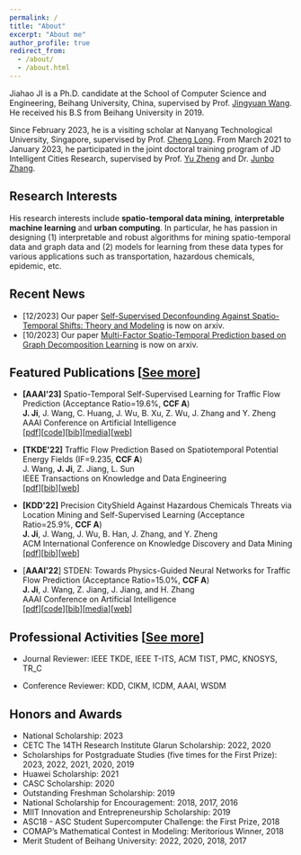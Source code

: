 ```yaml
---
permalink: /
title: "About"
excerpt: "About me"
author_profile: true
redirect_from: 
  - /about/
  - /about.html
---
```


Jiahao JI is a Ph.D. candidate at the School of Computer Science and Engineering, Beihang University, China, supervised by Prof. [Jingyuan Wang](https://www.bigscity.com/jingyuan-wang/). He received his B.S from Beihang University in 2019.

Since February 2023, he is a visiting scholar at Nanyang Technological University, Singapore, supervised by Prof. [Cheng Long](https://personal.ntu.edu.sg/c.long/index.html).
From March 2021 to January 2023, he participated in the joint doctoral training program of JD Intelligent Cities Research, supervised by Prof. [Yu Zheng](http://urban-computing.com/yuzheng) and Dr. [Junbo Zhang](https://zhangjunbo.org/).  

<!-- He is currently seeking for job opportunities. If you are interested in his research, please feel free to <u><a href="/contact">contact him</a></u>. -->

## Research Interests

His research interests include **spatio-temporal data mining**, **interpretable machine learning** and **urban computing**. In particular, he has passion in designing (1) interpretable and robust algorithms for mining spatio-temporal data and graph data and (2) models for learning from these data types for various applications such as transportation, hazardous chemicals, epidemic, etc.

<!-- * Spatio-temporal data mining: forecasting, simulation, AI for social good (*e.g.*, transportation, hazardous chemicals, epidemic)
* Interpretable machine learning:  -->

## Recent News

* [12/2023] Our paper [Self-Supervised Deconfounding Against Spatio-Temporal Shifts: Theory and Modeling](https://arxiv.org/pdf/2311.12472.pdf) is now on arxiv.
* [10/2023] Our paper [Multi-Factor Spatio-Temporal Prediction based on Graph Decomposition Learning](https://arxiv.org/pdf/2310.10374.pdf) is now on arxiv.

<!-- * [11/2022] One paper is accepted by **AAAI 2023**.
* [11/2022] One paper is accepted by **IEEE TKDE 2022**. -->
<!-- * [09/2022] Serve as a PC member for **WSDM 2023**. -->
<!-- * [06/2022] One paper is accepted by **ECML/PKDD 2022**. -->
<!-- * [05/2022] One paper is accepted by **KDD 2022**. -->
<!-- * [12/2021] One paper is accepted by **AAAI 2022**. -->

## Featured Publications [<u><a href="https://echo-ji.github.io/academicpages/publications">See more</a></u>]

* **[AAAI'23]** Spatio-Temporal Self-Supervised Learning for Traffic Flow Prediction (Acceptance Ratio=19.6%, **CCF A**)\
**J. Ji**, J. Wang, C. Huang, J. Wu, B. Xu, Z. Wu, J. Zhang and Y. Zheng\
AAAI Conference on Artificial Intelligence\
[[pdf](https://echo-ji.github.io/academicpages/files/STSSL_AAAI23.pdf)][[code](https://github.com/Echo-Ji/ST-SSL)][[bib](https://echo-ji.github.io/academicpages/files/STSSL_AAAI23.txt)][[media](https://mp.weixin.qq.com/s/rMNsqYyfoeoysZxeVabh4w)][[web](https://ojs.aaai.org/index.php/AAAI/article/view/25555)]

* **[TKDE'22]** Traffic Flow Prediction Based on Spatiotemporal Potential Energy Fields (IF=9.235, **CCF A**)\
J. Wang, **J. Ji**, Z. Jiang, L. Sun\
IEEE Transactions on Knowledge and Data Engineering\
[[pdf](https://echo-ji.github.io/academicpages/files/STPEF_plus_TKDE22.pdf)][[bib](https://echo-ji.github.io/academicpages/files/STPEF_plus_TKDE22.txt)][[web](https://ieeexplore.ieee.org/document/9944966)]

* **[KDD'22]** Precision CityShield Against Hazardous Chemicals Threats via Location Mining and Self-Supervised Learning (Acceptance Ratio=25.9%, **CCF A**)\
**J. Ji**, J. Wang, J. Wu, B. Han, J. Zhang, and Y. Zheng\
ACM International Conference on Knowledge Discovery and Data Mining\
[[pdf](https://echo-ji.github.io/academicpages/files/CityShield_KDD22.pdf)][[bib](https://echo-ji.github.io/academicpages/files/CityShield_KDD22.txt)][[web](https://dl.acm.org/doi/abs/10.1145/3534678.3539028)]

* [**AAAI'22**] STDEN: Towards Physics-Guided Neural Networks for Traffic Flow Prediction (Acceptance Ratio=15.0%, **CCF A**)\
**J. Ji**, J. Wang, Z. Jiang, J. Jiang, and H. Zhang\
AAAI Conference on Artificial Intelligence\
[[pdf](https://echo-ji.github.io/academicpages/files/STDEN_AAAI22.pdf)][[code](https://github.com/Echo-Ji/STDEN)][[bib](https://echo-ji.github.io/academicpages/files/STDEN_AAAI22.txt)][[media](https://mp.weixin.qq.com/s/TmZ-J-t3IeyBpNSmysOEHA)][[web](https://ojs.aaai.org/index.php/AAAI/article/view/20322)]


## Professional Activities [<u><a href="https://echo-ji.github.io/academicpages/service">See more</a></u>]

* Journal Reviewer: IEEE TKDE, IEEE T-ITS, ACM TIST, PMC, KNOSYS, TR_C

* Conference Reviewer: KDD, CIKM, ICDM, AAAI, WSDM

## Honors and Awards

* National Scholarship: 2023
* CETC The 14TH Research Institute Glarun Scholarship: 2022, 2020
* Scholarships for Postgraduate Studies (five times for the First Prize): 2023, 2022, 2021, 2020, 2019
* Huawei Scholarship: 2021
* CASC Scholarship: 2020
* Outstanding Freshman Scholarship: 2019
* National Scholarship for Encouragement: 2018, 2017, 2016
* MIIT Innovation and Entrepreneurship Scholarship: 2019
* ASC18 - ASC Student Supercomputer Challenge: the First Prize, 2018
* COMAP’s Mathematical Contest in Modeling: Meritorious Winner, 2018
* Merit Student of Beihang University: 2022, 2020, 2018, 2017

<!-- ## Collaborators

I am really honored to work with my best friends (in alphabetical order):
* [Chao Huang](https://sites.google.com/view/chaoh), University of Hong Kong
*  -->

<!-- PS: Last updated on October 4, 2022. -->